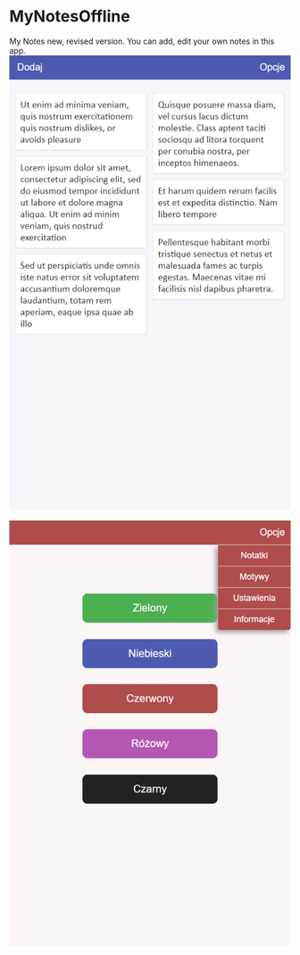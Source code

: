 # MyNotesOffline
My Notes new, revised version. You can add, edit your own notes in this app.
<br />
![Notes](screenshots/Notes.png)
<br />
<br />
![Themes](screenshots/Themes.png)

